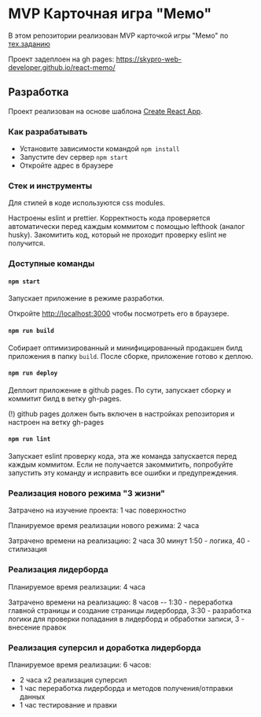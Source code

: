 # MVP Карточная игра "Мемо"

В этом репозитории реализован MVP карточкой игры "Мемо" по [тех.заданию](./docs/mvp-spec.md)

Проект задеплоен на gh pages:
https://skypro-web-developer.github.io/react-memo/

## Разработка

Проект реализован на основе шаблона [Create React App](https://github.com/facebook/create-react-app).

### Как разрабатывать

- Установите зависимости командой `npm install`
- Запустите dev сервер `npm start`
- Откройте адрес в браузере

### Стек и инструменты

Для стилей в коде используются css modules.

Настроены eslint и prettier. Корректность кода проверяется автоматически перед каждым коммитом с помощью lefthook (аналог husky). Закомитить код, который не проходит проверку eslint не получится.

### Доступные команды

#### `npm start`

Запускает приложение в режиме разработки.

Откройте [http://localhost:3000](http://localhost:3000) чтобы посмотреть его в браузере.

#### `npm run build`

Собирает оптимизированный и минифицированный продакшен билд приложения в папку `build`.
После сборке, приложение готово к деплою.

#### `npm run deploy`

Деплоит приложение в github pages. По сути, запускает сборку и коммитит билд в ветку gh-pages.

(!) github pages должен быть включен в настройках репозитория и настроен на ветку gh-pages

#### `npm run lint`

Запускает eslint проверку кода, эта же команда запускается перед каждым коммитом.
Если не получается закоммитить, попробуйте запустить эту команду и исправить все ошибки и предупреждения.

### Реализация нового режима "3 жизни"

Затрачено на изучение проекта: 1 час поверхностно

Планируемое время реализации нового режима: 2 часа

Затрачено времени на реализацию: 2 часа 30 минут 1:50 - логика, 40 - стилизация

### Реализация лидерборда

Планируемое время реализации: 4 часа

Затрачено времени на реализацию: 8 часов -- 1:30 - переработка главной страницы и создание страницы лидерборда, 3:30 - разработка логики для проверки попадания в лидерборд и обработки записи, 3 - внесение правок

### Реализация суперсил и доработка лидерборда

Планируемое время реализации: 6 часов:

- 2 часа х2 реализация суперсил
- 1 час переработка лидерборда и методов получения/отправки данных
- 1 час тестирование и правки
